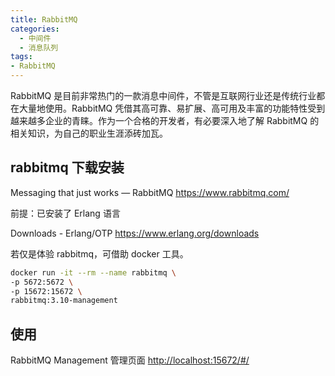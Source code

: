 ```yaml
---
title: RabbitMQ
categories:
  - 中间件
  - 消息队列
tags:
- RabbitMQ
---
```


RabbitMQ 是目前非常热门的一款消息中间件，不管是互联网行业还是传统行业都在大量地使用。RabbitMQ 凭借其高可靠、易扩展、高可用及丰富的功能特性受到越来越多企业的青睐。作为一个合格的开发者，有必要深入地了解 RabbitMQ 的相关知识，为自己的职业生涯添砖加瓦。

## rabbitmq 下载安装

Messaging that just works — RabbitMQ
<https://www.rabbitmq.com/>

前提：已安装了 Erlang 语言

Downloads - Erlang/OTP
<https://www.erlang.org/downloads>

若仅是体验 rabbitmq，可借助 docker 工具。

```sh
docker run -it --rm --name rabbitmq \
-p 5672:5672 \
-p 15672:15672 \
rabbitmq:3.10-management
```

## 使用

RabbitMQ Management 管理页面
<http://localhost:15672/#/>
